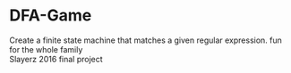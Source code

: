 # DFA-Game
Create a finite state machine that matches a given regular expression. fun for the whole family</br>
Slayerz 2016 final project
